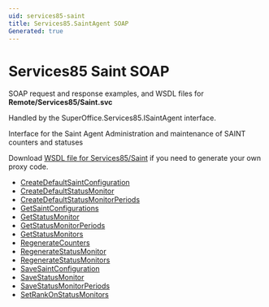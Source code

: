 ```yaml
---
uid: services85-saint
title: Services85.SaintAgent SOAP
Generated: true
---
```


# Services85 Saint SOAP

SOAP request and response examples, and WSDL files for **Remote/Services85/Saint.svc**

Handled by the <see cref="T:SuperOffice.Services85.ISaintAgent">SuperOffice.Services85.ISaintAgent</see> interface.

Interface for the Saint Agent
Administration and maintenance of SAINT counters and statuses

Download [WSDL file for Services85/Saint](../Services85-Saint.md) if you need to generate your own proxy code.

* [CreateDefaultSaintConfiguration](CreateDefaultSaintConfiguration.md)
* [CreateDefaultStatusMonitor](CreateDefaultStatusMonitor.md)
* [CreateDefaultStatusMonitorPeriods](CreateDefaultStatusMonitorPeriods.md)
* [GetSaintConfigurations](GetSaintConfigurations.md)
* [GetStatusMonitor](GetStatusMonitor.md)
* [GetStatusMonitorPeriods](GetStatusMonitorPeriods.md)
* [GetStatusMonitors](GetStatusMonitors.md)
* [RegenerateCounters](RegenerateCounters.md)
* [RegenerateStatusMonitor](RegenerateStatusMonitor.md)
* [RegenerateStatusMonitors](RegenerateStatusMonitors.md)
* [SaveSaintConfiguration](SaveSaintConfiguration.md)
* [SaveStatusMonitor](SaveStatusMonitor.md)
* [SaveStatusMonitorPeriods](SaveStatusMonitorPeriods.md)
* [SetRankOnStatusMonitors](SetRankOnStatusMonitors.md)
